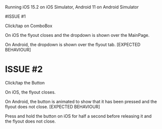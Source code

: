 Running iOS 15.2 on iOS Simulator, Android 11 on Android Simulator

#ISSUE #1

Click/tap on ComboBox

On iOS the flyout closes and the dropdown is shown over the MainPage.

On Android, the dropdown is shown over the flyout tab. [EXPECTED BEHAVIOUR]


# ISSUE #2

Click/tap the Button

On iOS, the flyout closes.

On Android, the button is animated to show that it has been pressed and the flyout does not close. [EXPECTED BEHAVIOUR]

Press and hold the button on iOS for half a second before releasing it and the flyout does not close.
